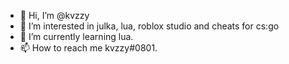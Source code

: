 - 👋 Hi, I’m @kvzzy
- 👀 I’m interested in julka, lua, roblox studio and cheats for cs:go
- 🌱 I’m currently learning lua.
- 📫 How to reach me kvzzy#0801.

<!---
kvzzy/kvzzy is a ✨ special ✨ repository because its `README.md` (this file) appears on your GitHub profile.
You can click the Preview link to take a look at your changes.
--->
